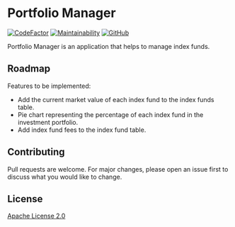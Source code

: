 # Portfolio Manager

[![CodeFactor](https://www.codefactor.io/repository/github/hier631/portfoliomanager/badge/master)](https://www.codefactor.io/repository/github/hier631/portfoliomanager/overview/master)
[![Maintainability](https://api.codeclimate.com/v1/badges/e2e500bdc642c8c91bf9/maintainability)](https://codeclimate.com/github/Hier631/PortfolioManager/maintainability)
[![GitHub](https://img.shields.io/github/license/Hier631/PortfolioManager)](https://choosealicense.com/licenses/apache-2.0/)

Portfolio Manager is an application that helps to manage index funds.

## Roadmap

Features to be implemented:

- Add the current market value of each index fund to the index funds table.
- Pie chart representing the percentage of each index fund in the investment portfolio.
- Add index fund fees to the index fund table.

## Contributing

Pull requests are welcome. For major changes, please open an issue first to discuss what you would like to change.

## License

[Apache License 2.0](https://choosealicense.com/licenses/apache-2.0/)